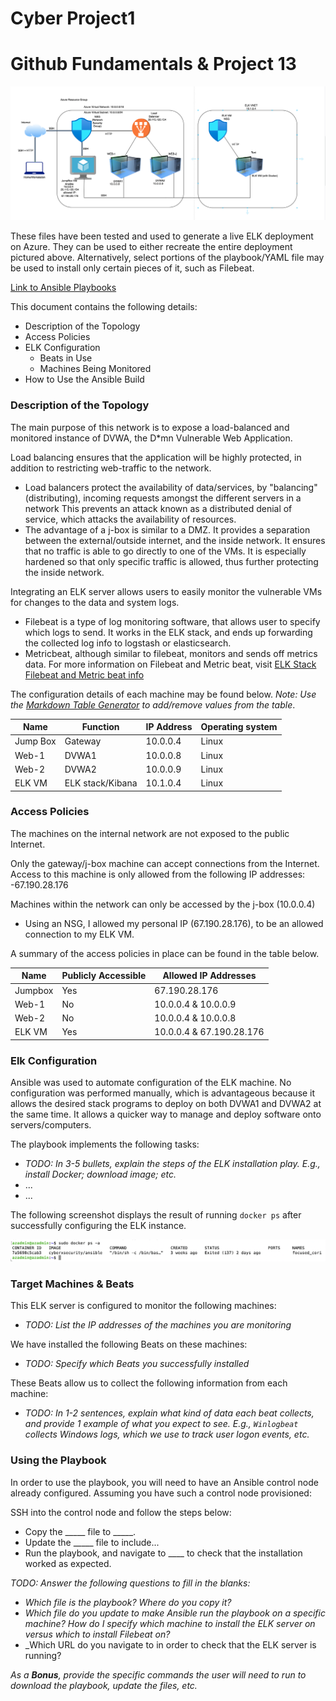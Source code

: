 # Cyber Project1
# Github Fundamentals & Project 13
![Azure VM Network Topology](https://github.com/abge0386/CyberProject1/blob/main/Diagrams/Azure%20VM%20Diagram.png) 

These files have been tested and used to generate a live ELK deployment on Azure. They can be used to either recreate the entire deployment pictured above. Alternatively, select portions of the playbook/YAML file may be used to install only certain pieces of it, such as Filebeat.

  [Link to Ansible Playbooks](https://github.com/abge0386/CyberProject1/tree/main/Ansible)

This document contains the following details:
- Description of the Topology
- Access Policies
- ELK Configuration
  - Beats in Use
  - Machines Being Monitored
- How to Use the Ansible Build


### Description of the Topology

The main purpose of this network is to expose a load-balanced and monitored instance of DVWA, the D*mn Vulnerable Web Application.

Load balancing ensures that the application will be highly protected, in addition to restricting web-traffic to the network.
- Load balancers protect the availability of data/services, by "balancing" (distributing), incoming requests amongst the different servers in a network This prevents an attack known as a distributed denial of service, which attacks the availability of resources. 
- The advantage of a j-box is similar to a DMZ. It provides a separation between the external/outside internet, and the inside network.  It ensures that no traffic is able to go directly to one of the VMs. It is especially hardened so that only specific traffic is allowed, thus further protecting the inside network.

Integrating an ELK server allows users to easily monitor the vulnerable VMs for changes to the data and system logs.
- Filebeat is a type of log monitoring software, that allows user to specify which logs to send. It works in the ELK stack, and ends up forwarding the collected log info to logstash or elasticsearch.
- Metricbeat, although similar to filebeat, monitors and sends off metrics data.
For more information on Filebeat and Metric beat, visit [ELK Stack Filebeat and Metric beat info](https://www.elastic.co/guide/en/beats/filebeat/current/filebeat-overview.html)

The configuration details of each machine may be found below.
_Note: Use the [Markdown Table Generator](http://www.tablesgenerator.com/markdown_tables) to add/remove values from the table_.

| Name     | Function         | IP Address | Operating system |
|----------|------------------|------------|------------------|
| Jump Box | Gateway          | 10.0.0.4   | Linux            |
| Web-1    | DVWA1            | 10.0.0.8   | Linux            |
| Web-2    | DVWA2            | 10.0.0.9   | Linux            |
| ELK VM   | ELK stack/Kibana | 10.1.0.4   | Linux            |
### Access Policies

The machines on the internal network are not exposed to the public Internet. 

Only the gateway/j-box machine can accept connections from the Internet. Access to this machine is only allowed from the following IP addresses:
-67.190.28.176

Machines within the network can only be accessed by the j-box (10.0.0.4)
- Using an NSG, I allowed my personal IP (67.190.28.176), to be an allowed connection to my ELK VM.

A summary of the access policies in place can be found in the table below.

| Name    | Publicly Accessible | Allowed IP Addresses       |
|---------|---------------------|----------------------------|
| Jumpbox | Yes                 | 67.190.28.176              |
| Web-1   | No                  | 10.0.0.4 & 10.0.0.9      |
| Web-2   | No                  | 10.0.0.4 & 10.0.0.8      |
| ELK VM  | Yes                 | 10.0.0.4 & 67.190.28.176 |

### Elk Configuration

Ansible was used to automate configuration of the ELK machine. No configuration was performed manually, which is advantageous because it allows the desired stack programs to deploy on both DVWA1 and DVWA2 at the same time. It allows a quicker way to manage and deploy software onto servers/computers. 

The playbook implements the following tasks:
- _TODO: In 3-5 bullets, explain the steps of the ELK installation play. E.g., install Docker; download image; etc._
- ...
- ...

The following screenshot displays the result of running `docker ps` after successfully configuring the ELK instance.

![docker ps](https://github.com/abge0386/CyberProject1/blob/main/docker-ps.png)

### Target Machines & Beats
This ELK server is configured to monitor the following machines:
- _TODO: List the IP addresses of the machines you are monitoring_

We have installed the following Beats on these machines:
- _TODO: Specify which Beats you successfully installed_

These Beats allow us to collect the following information from each machine:
- _TODO: In 1-2 sentences, explain what kind of data each beat collects, and provide 1 example of what you expect to see. E.g., `Winlogbeat` collects Windows logs, which we use to track user logon events, etc._

### Using the Playbook
In order to use the playbook, you will need to have an Ansible control node already configured. Assuming you have such a control node provisioned: 

SSH into the control node and follow the steps below:
- Copy the _____ file to _____.
- Update the _____ file to include...
- Run the playbook, and navigate to ____ to check that the installation worked as expected.

_TODO: Answer the following questions to fill in the blanks:_
- _Which file is the playbook? Where do you copy it?_
- _Which file do you update to make Ansible run the playbook on a specific machine? How do I specify which machine to install the ELK server on versus which to install Filebeat on?_
- _Which URL do you navigate to in order to check that the ELK server is running?

_As a **Bonus**, provide the specific commands the user will need to run to download the playbook, update the files, etc._
